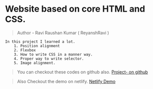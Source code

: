 # Website based on core HTML and CSS.

> Author - Ravi Raushan Kumar ( ReyanshRavi )

    In this project I learned a lot.
        1. Position alignment
        2. Flexbox
        3. How to write CSS in a manner way.
        4. Proper way to write selector.
        5. Image alignment.

> You can checkout these codes on github also.
[Project- on github](https://github.com/reyanshravi/Project-7)

> Also Checkout the demo on netlify.
[Netlify Demo](https://reyanshraviproj7.netlify.app/)
